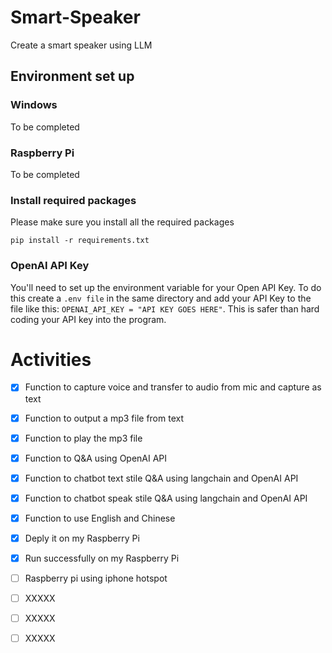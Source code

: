 # Smart-Speaker
Create a smart speaker using LLM

## Environment set up
### Windows
To be completed
### Raspberry Pi
To be completed
### Install required packages
Please make sure you install all the required packages
```
pip install -r requirements.txt
```

### OpenAI API Key
You'll need to set up the environment variable for your Open API Key. To do this create a `.env file` in the same directory and add your API Key to the file like this: `OPENAI_API_KEY = "API KEY GOES HERE"`. This is safer than hard coding your API key into the program.



# Activities
- [x] Function to capture voice and transfer to audio from mic and capture as text
- [x] Function to output a mp3 file from text
- [x] Function to play the mp3 file
- [x] Function to Q&A using OpenAI API
- [x] Function to chatbot text stile Q&A using langchain and OpenAI API
- [x] Function to chatbot speak stile Q&A using langchain and OpenAI API
- [x] Function to use English and Chinese
- [x] Deply it on my Raspberry Pi
- [x] Run successfully on my Raspberry Pi
- [ ] Raspberry pi using iphone hotspot
- [ ] XXXXX
- [ ] XXXXX
- [ ] XXXXX



